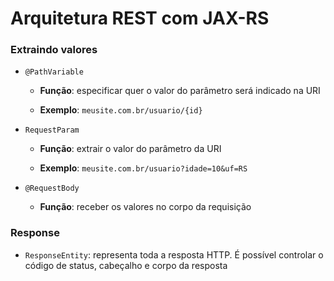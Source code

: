 # Arquitetura REST com JAX-RS

### Extraindo valores

* `@PathVariable`

  * **Função**: especificar quer o valor do parâmetro será indicado na URI

  * **Exemplo**: `meusite.com.br/usuario/{id}`

* `RequestParam`

  * **Função**: extrair o valor do parâmetro da URI

  * **Exemplo**: `meusite.com.br/usuario?idade=10&uf=RS`

* `@RequestBody`

  * **Função**: receber os valores no corpo da requisição

### Response

* `ResponseEntity`: representa toda a resposta HTTP. É possível controlar o código de status, cabeçalho e corpo da resposta